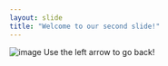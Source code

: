 ```yaml
---
layout: slide
title: "Welcome to our second slide!"
---
```

![image](https://user-images.githubusercontent.com/87182940/126314784-c755f6b2-b21e-46cf-a32f-e821b49e2eef.png)
Use the left arrow to go back!

